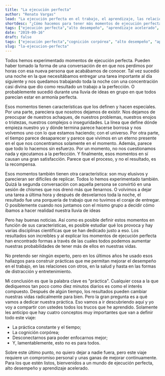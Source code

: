 ```yaml
---
title: "La ejecución perfecta"
author: "Renato Vargas"
lead: "La ejecución perfecta en el trabajo, el aprendizaje, las relaciones y la salud se parece mucho a esos momentos de inspiración en que todo parece realizarse sin esfuerzo, el tiempo desaparece y encontramos gran satisfacción en la tarea. ¿Cómo hacemos para que esos momentos no sean fortuitos y los podamos conjurar a nuestra voluntad?"
shortdesc: "¿Cómo hacemos para tener más momentos de ejecución perfecta en nuestras vidas?"
tags: ["ejecución perfecta","alto desempeño", "aprendizaje acelerado", "práctica", "cognición corpórea", "desconectarse"]
date: "2019-09-16"
draft: false
tags: ["ejecución perfecta","cognición corpórea", "alto desempeño", "aprendizaje acelerado","familiaridad"]
slug: "la-ejecucion-perfecta"
---
```

Todos hemos experimentado momentos de ejecución perfecta. Pueden haber tomado la forma de una conversación de en que nos perdimos por horas con esa nueva persona que acabábamos de conocer. Tal vez sucedió una noche en la que necesitábamos entregar una tarea importante al día siguiente y nos quedamos trabajando toda la noche con una concentración casi divina que dio como resultado un trabajo a la perfección. O probablemente sucedió durante una lluvia de ideas en grupo en que todos parecían estar en armonía perfecta. 

Esos momentos tienen características que los definen y hacen especiales. Por una parte, pareciera que nosotros dejamos de existir. Nos dejamos de preocupar de nuestros achaques, de nuestros problemas, nuestros enojos o tristezas, nuestros complejos o inseguridades. La línea que define dónde empieza nuestro yo y dónde termina parece hacerse borrosa y nos volvemos uno con lo que estamos haciendo; con el universo. Por otra parte, el tiempo parece desaparecer y parece que vivimos en un eterno presente en el que nos concentramos solamente en el momento.  Además, parece que todo lo hacemos sin esfuerzo. Por un momento, no nos cuestionamos nada y ejecutamos a la perfección. Y finalmente, esos momentos en sí causan una gran satisfacción. Parece que el proceso, y no el resultado, es la recompensa. 

Esos  momentos también tienen otra característica: son muy elusivos y parecieran ser difíciles de replicar. Todos lo hemos experimentado también. Quizá la segunda conversación con aquella persona se convirtió en una sesión de chismes que nos drenó más que llenarnos. O volvimos a dejar una tarea a última hora y después de desvelarnos toda la noche, el resultado fue una porquería de trabajo que no tuvimos el coraje de entregar. O posiblemente cuando nos juntamos con el mismo grupo a decidir cómo íbamos a hacer realidad nuestra lluvia de ideas

Pero hay buenas noticias. Así como es posible definir estos momentos en función de sus características, es posible estudiar qué los provoca y hay varias disciplinas científicas que se han dedicado justo a eso. Los resultados son increíbles y al explicar los momentos de ejecución perfecta han encontrado formas a través de las cuales todos podemos aumentar nuestras probabilidades de tener más de ellos en nuestras vidas.

No pretendo ser ningún experto, pero en los últimos años he usado esos hallazgos para construir prácticas que me permitan mejorar el desempeño en el trabajo, en las relaciones con otros, en la salud y hasta en las formas de distracción y entretenimiento.

Mi conclusión es que la palabra clave es "práctica". Cualquier cosa a la que dediquemos tan poco como diez minutos diarios es como el interés compuesto. Después de algún tiempo, los resultados pueden cambiar nuestras vidas radicalmente para bien. Pero la gran pregunta es a qué vamos a dedicar nuestra práctica. Eso vamos a ir descubriendo aquí y yo voy a compartir con ustedes todos los trucos que he aprendido. Solamente les anticipo que hay cuatro conceptos muy importantes que van a definir todo este viaje:

* La práctica constante y el tiempo; 
* La cognición corpórea;
* Desconectarnos para poder enfocarnos mejor;
* Y, lamentablemente, esto no es para todos.

Sobre este último punto, no quiero dejar a nadie fuera, pero este viaje requiere un compromiso personal y unas ganas de mejorar continuamente. Para los que estén listos, bienvenidos a un mundo de ejecución perfecta, alto desempeño y aprendizaje acelerado.
